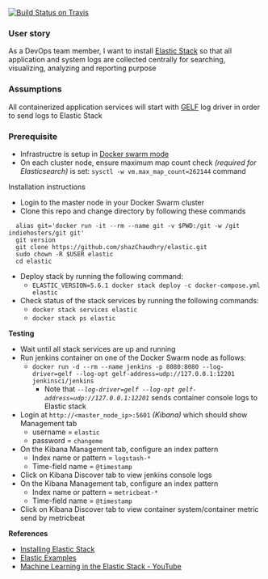 [![Build Status on Travis](https://travis-ci.org/shazChaudhry/logging.svg?branch=master "CI build status on Travis")](https://travis-ci.org/shazChaudhry/logging)

### User story
As a DevOps team member, I want to install [Elastic Stack](https://www.elastic.co/products) so that all application and system logs are collected centrally for searching, visualizing, analyzing and reporting purpose

### Assumptions
All containerized application services will start with [GELF](http://docs.graylog.org/en/2.2/pages/gelf.html) log driver in order to send logs to Elastic Stack

### Prerequisite
* Infrastructre is setup in [Docker swarm mode](https://docs.docker.com/engine/swarm/)
* On each cluster node, ensure maximum map count check _(required for Elasticsearch)_ is set: `sysctl -w vm.max_map_count=262144` command

Installation instructions
* Login to the master node in your Docker Swarm cluster
* Clone this repo and change directory by following these commands
```
  alias git='docker run -it --rm --name git -v $PWD:/git -w /git indiehosters/git git'
  git version
  git clone https://github.com/shazChaudhry/elastic.git
  sudo chown -R $USER elastic
  cd elastic
  ```
* Deploy stack by running the following command:
  * `ELASTIC_VERSION=5.6.1 docker stack deploy -c docker-compose.yml elastic`
* Check status of the stack services by running the following commands:
  *   `docker stack services elastic`
  *   `docker stack ps elastic`

**Testing**
* Wait until all stack services are up and running
* Run jenkins container on one of the Docker Swarm node as follows:
  * `docker run -d --rm --name jenkins -p 8080:8080 --log-driver=gelf --log-opt gelf-address=udp://127.0.0.1:12201  jenkinsci/jenkins`
    * Note that _`--log-driver=gelf --log-opt gelf-address=udp://127.0.0.1:12201`_ sends container console logs to Elastic stack
* Login at `http://<master_node_ip>:5601` _(Kibana)_  which should show Management tab
  * username = `elastic`
  * password = `changeme`
* On the Kibana Management tab, configure an index pattern
  * Index name or pattern = `logstash-*`
  * Time-field name = `@timestamp`
* Click on Kibana Discover tab to view jenkins console logs
* On the Kibana Management tab, configure an index pattern
  * Index name or pattern = `metricbeat-*`
  * Time-field name = `@timestamp`
* Click on Kibana Discover tab to view container system/container metric send by metricbeat

**References**
- [Installing Elastic Stack](https://www.elastic.co/guide/en/elastic-stack/current/installing-elastic-stack.html)
- [Elastic Examples](https://github.com/elastic/examples)
- [ Machine Learning in the Elastic Stack - YouTube](https://www.youtube.com/watch?v=n6xW6YWYgs0&feature=youtu.be)
